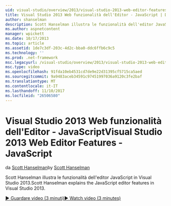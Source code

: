 ```yaml
---
uid: visual-studio/overview/2013/visual-studio-2013-web-editor-features-javascript
title: Visual Studio 2013 Web funzionalità dell'Editor - JavaScript | Documenti Microsoft
author: shanselman
description: Scott Hanselman illustra le funzionalità dell'editor JavaScript in Visual Studio 2013.
ms.author: aspnetcontent
manager: wpickett
ms.date: 10/17/2013
ms.topic: article
ms.assetid: 1de7c3df-203c-4d2c-bba0-ddc6ffb6c9c5
ms.technology: ''
ms.prod: .net-framework
msc.legacyurl: /visual-studio/overview/2013/visual-studio-2013-web-editor-features-javascript
msc.type: video
ms.openlocfilehash: 91fda10eb4531cd7de9e22d31395cf5715ca5aed
ms.sourcegitcommit: 9a9483aceb34591c97451997036a9120c3fe2baf
ms.translationtype: MT
ms.contentlocale: it-IT
ms.lasthandoff: 11/10/2017
ms.locfileid: "26506580"
---
```

<a name="visual-studio-2013-web-editor-features---javascript"></a><span data-ttu-id="383be-103">Visual Studio 2013 Web funzionalità dell'Editor - JavaScript</span><span class="sxs-lookup"><span data-stu-id="383be-103">Visual Studio 2013 Web Editor Features - JavaScript</span></span>
====================
<span data-ttu-id="383be-104">da [Scott Hanselman](https://github.com/shanselman)</span><span class="sxs-lookup"><span data-stu-id="383be-104">by [Scott Hanselman](https://github.com/shanselman)</span></span>

<span data-ttu-id="383be-105">Scott Hanselman illustra le funzionalità dell'editor JavaScript in Visual Studio 2013.</span><span class="sxs-lookup"><span data-stu-id="383be-105">Scott Hanselman explains the JavaScript editor features in Visual Studio 2013.</span></span>

[<span data-ttu-id="383be-106">&#9654; Guardare video (3 minuti)</span><span class="sxs-lookup"><span data-stu-id="383be-106">&#9654; Watch video (3 minutes)</span></span>](https://channel9.msdn.com/Blogs/ASP-NET-Site-Videos/visual-studio-2013-web-editor-features-javascript)
